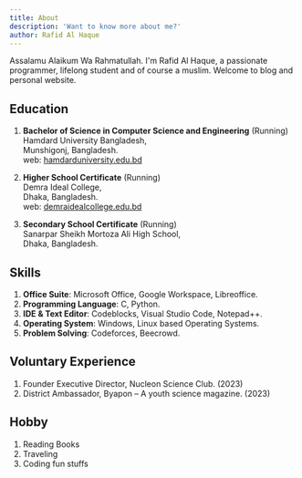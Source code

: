 ```yaml
---
title: About
description: 'Want to know more about me?'
author: Rafid Al Haque
---
```


Assalamu Alaikum Wa Rahmatullah. I'm Rafid Al Haque, a passionate programmer, lifelong student and of course a muslim. Welcome to blog and personal website.

## Education

1. **Bachelor of Science in Computer Science and Engineering** (Running)<br>
Hamdard University Bangladesh,<br>
Munshigonj, Bangladesh.<br>
web: [hamdarduniversity.edu.bd](https://hamdarduniversity.edu.bd)

1. **Higher School Certificate** (Running)<br>
Demra Ideal College,<br>
Dhaka, Bangladesh.<br>
web: [demraidealcollege.edu.bd](https://demraidealcollege.edu.bd)

1. **Secondary School Certificate** (Running)<br>
Sanarpar Sheikh Mortoza Ali High School,<br>
Dhaka, Bangladesh.

## Skills

1. **Office Suite**: Microsoft Office, Google Workspace, Libreoffice.
2. **Programming Language**: C, Python.
3. **IDE & Text Editor**: Codeblocks, Visual Studio Code, Notepad++.
4. **Operating System**: Windows, Linux based Operating Systems.
5. **Problem Solving**: Codeforces, Beecrowd.

## Voluntary Experience

1. Founder Executive Director, Nucleon Science Club. (2023)
2. District Ambassador, Byapon – A youth science magazine. (2023)

## Hobby

1. Reading Books
1. Traveling
1. Coding fun stuffs
